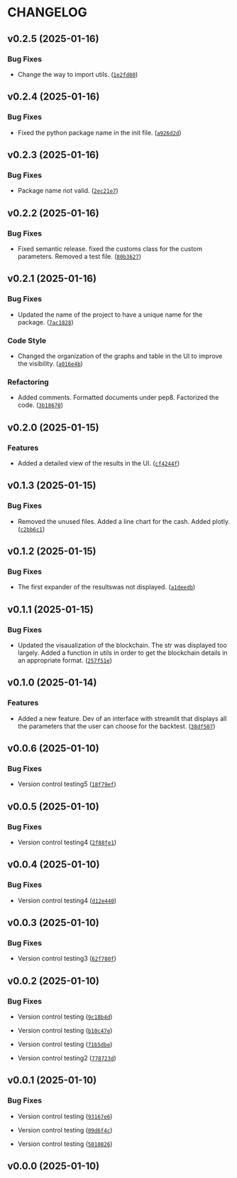 # CHANGELOG


## v0.2.5 (2025-01-16)

### Bug Fixes

- Change the way to import utils.
  ([`1e2fd80`](https://github.com/raphhhcor/python_project/commit/1e2fd803b07eb5ebe839821ace32e2d4c35ffa94))


## v0.2.4 (2025-01-16)

### Bug Fixes

- Fixed the python package name in the init file.
  ([`a926d2d`](https://github.com/raphhhcor/python_project/commit/a926d2db97bdf8231df171ab232799138746c318))


## v0.2.3 (2025-01-16)

### Bug Fixes

- Package name not valid.
  ([`2ec21e7`](https://github.com/raphhhcor/python_project/commit/2ec21e78f9e03ba6ca7f06f751c19dbfc2799d5d))


## v0.2.2 (2025-01-16)

### Bug Fixes

- Fixed semantic release. fixed the customs class for the custom parameters. Removed a test file.
  ([`80b3627`](https://github.com/raphhhcor/python_project/commit/80b362796f4d15275dc43e1f55b375e759110f87))


## v0.2.1 (2025-01-16)

### Bug Fixes

- Updated the name of the project to have a unique name for the package.
  ([`7ac1828`](https://github.com/raphhhcor/python_project/commit/7ac1828b8f8b5bbe100783e73ba0302580beff55))

### Code Style

- Changed the organization of the graphs and table in the UI to improve the visibility.
  ([`a016e4b`](https://github.com/raphhhcor/python_project/commit/a016e4bf42afde5ee82666bcfca88ec7935ec2a4))

### Refactoring

- Added comments. Formatted documents under pep8. Factorized the code.
  ([`3b18670`](https://github.com/raphhhcor/python_project/commit/3b18670a2505c2aa5ee8c67cee4a7bbc4af3ac30))


## v0.2.0 (2025-01-15)

### Features

- Added a detailed view of the results in the UI.
  ([`cf4244f`](https://github.com/raphhhcor/python_project/commit/cf4244fcead4edfd7fbc2df205fef3635cb0f71a))


## v0.1.3 (2025-01-15)

### Bug Fixes

- Removed the unused files. Added a line chart for the cash. Added plotly.
  ([`c2bb6c1`](https://github.com/raphhhcor/python_project/commit/c2bb6c151fcaa570948667d976d9fdb9279141f2))


## v0.1.2 (2025-01-15)

### Bug Fixes

- The first expander of the resultswas not displayed.
  ([`a1deedb`](https://github.com/raphhhcor/python_project/commit/a1deedb69993dddc32e67db4dff1f3d885088624))


## v0.1.1 (2025-01-15)

### Bug Fixes

- Updated the visaualization of the blockchain. The str was displayed too largely. Added a function
  in utils in order to get the blockchain details in an appropriate format.
  ([`257f51e`](https://github.com/raphhhcor/python_project/commit/257f51e79d26cf4c9f3588fbb1f5a41130348f5a))


## v0.1.0 (2025-01-14)

### Features

- Added a new feature. Dev of an interface with streamlit that displays all the parameters that the
  user can choose for the backtest.
  ([`38df507`](https://github.com/raphhhcor/python_project/commit/38df507b9c2c1d9ef7ef82f57f018d4a907b3292))


## v0.0.6 (2025-01-10)

### Bug Fixes

- Version control testing5
  ([`18f79ef`](https://github.com/raphhhcor/python_project/commit/18f79ef9b6476e5dd88649309b78803895d3f5e6))


## v0.0.5 (2025-01-10)

### Bug Fixes

- Version control testing4
  ([`2f88fe1`](https://github.com/raphhhcor/python_project/commit/2f88fe155bb4c7cab684b461e4d699f14273d00e))


## v0.0.4 (2025-01-10)

### Bug Fixes

- Version control testing4
  ([`d12e440`](https://github.com/raphhhcor/python_project/commit/d12e440f0e9656c2a29bffee3b983d1ccc016315))


## v0.0.3 (2025-01-10)

### Bug Fixes

- Version control testing3
  ([`62f780f`](https://github.com/raphhhcor/python_project/commit/62f780f3cfe1ca2cce2965f5e4110e52c56e5422))


## v0.0.2 (2025-01-10)

### Bug Fixes

- Version control testing
  ([`9c18b4d`](https://github.com/raphhhcor/python_project/commit/9c18b4da982fb2fa3e25748377538bbb99ef56fb))

- Version control testing
  ([`b10c47e`](https://github.com/raphhhcor/python_project/commit/b10c47e3036292c4e08b5e0f77662a2c6784fe8f))

- Version control testing
  ([`71b5dbe`](https://github.com/raphhhcor/python_project/commit/71b5dbe284eee458a8354c33e7a15eed16859111))

- Version control testing2
  ([`778723d`](https://github.com/raphhhcor/python_project/commit/778723d99f84451611a07d4b6566efff46f430dd))


## v0.0.1 (2025-01-10)

### Bug Fixes

- Version control testing
  ([`93167e6`](https://github.com/raphhhcor/python_project/commit/93167e6bf9e9078553ae0d375e63bdef1e4910de))

- Version control testing
  ([`09d6f4c`](https://github.com/raphhhcor/python_project/commit/09d6f4c85891fe9c11f83e24f2bbfb27da56a46d))

- Version control testing
  ([`5010826`](https://github.com/raphhhcor/python_project/commit/5010826c103a7ac20e1abe97c4b2b2f435f3217f))


## v0.0.0 (2025-01-10)
